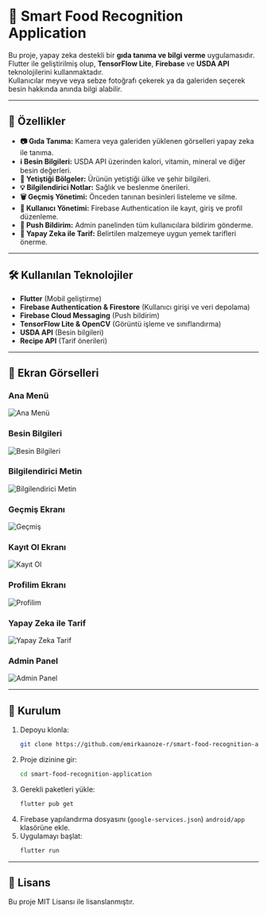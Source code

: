 # 📱 Smart Food Recognition Application

Bu proje, yapay zeka destekli bir **gıda tanıma ve bilgi verme** uygulamasıdır.  
Flutter ile geliştirilmiş olup, **TensorFlow Lite**, **Firebase** ve **USDA API** teknolojilerini kullanmaktadır.  
Kullanıcılar meyve veya sebze fotoğrafı çekerek ya da galeriden seçerek besin hakkında anında bilgi alabilir.

---

## 🚀 Özellikler
- **📷 Gıda Tanıma:** Kamera veya galeriden yüklenen görselleri yapay zeka ile tanıma.
- **ℹ️ Besin Bilgileri:** USDA API üzerinden kalori, vitamin, mineral ve diğer besin değerleri.
- **📍 Yetiştiği Bölgeler:** Ürünün yetiştiği ülke ve şehir bilgileri.
- **💡 Bilgilendirici Notlar:** Sağlık ve beslenme önerileri.
- **🗑 Geçmiş Yönetimi:** Önceden tanınan besinleri listeleme ve silme.
- **👤 Kullanıcı Yönetimi:** Firebase Authentication ile kayıt, giriş ve profil düzenleme.
- **📢 Push Bildirim:** Admin panelinden tüm kullanıcılara bildirim gönderme.
- **🍳 Yapay Zeka ile Tarif:** Belirtilen malzemeye uygun yemek tarifleri önerme.

---

## 🛠 Kullanılan Teknolojiler
- **Flutter** (Mobil geliştirme)
- **Firebase Authentication & Firestore** (Kullanıcı girişi ve veri depolama)
- **Firebase Cloud Messaging** (Push bildirim)
- **TensorFlow Lite & OpenCV** (Görüntü işleme ve sınıflandırma)
- **USDA API** (Besin bilgileri)
- **Recipe API** (Tarif önerileri)

---

## 📸 Ekran Görselleri

### Ana Menü
![Ana Menü](./Ana_Menü.png)

### Besin Bilgileri
![Besin Bilgileri](./Besin_Bilgileri.png)

### Bilgilendirici Metin
![Bilgilendirici Metin](./Bilgilendirici_metin.png)

### Geçmiş Ekranı
![Geçmiş](./Geçmiş_TekSil.png)

### Kayıt Ol Ekranı
![Kayıt Ol](./Kayıt_ol.png)

### Profilim Ekranı
![Profilim](./profilim2.png)

### Yapay Zeka ile Tarif
![Yapay Zeka Tarif](./YapayZekaTarifSonuç.png)

### Admin Panel
![Admin Panel](./adminpanel.png)

---

## 📂 Kurulum

1. Depoyu klonla:
   ```bash
   git clone https://github.com/emirkaanoze-r/smart-food-recognition-application.git
   ```
2. Proje dizinine gir:
   ```bash
   cd smart-food-recognition-application
   ```
3. Gerekli paketleri yükle:
   ```bash
   flutter pub get
   ```
4. Firebase yapılandırma dosyasını (`google-services.json`) `android/app` klasörüne ekle.
5. Uygulamayı başlat:
   ```bash
   flutter run
   ```

---

## 📜 Lisans
Bu proje MIT Lisansı ile lisanslanmıştır.
